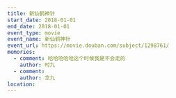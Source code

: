 ```yaml
---
title: 新仙鹤神针
start_date: 2018-01-01
end_date: 2018-01-01
event_type: movie
event_name: 新仙鹤神针
event_url: https://movie.douban.com/subject/1298761/
memories:
  - comment: 哈哈哈哈哈这个时候我是不会走的
    author: 时九
  - comment: 
    author: 念九  
location: 
---
```

